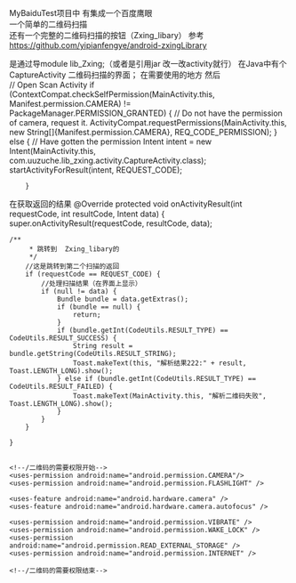 MyBaiduTest项目中 有集成一个百度鹰眼  
 一个简单的二维码扫描  
还有一个完整的二维码扫描的按钮（Zxing_libary）
参考  https://github.com/yipianfengye/android-zxingLibrary

 是通过导module  lib_Zxing;（或者是引用jar 改一改activity就行）
在Java中有个CaptureActivity 二维码扫描的界面；
在需要使用的地方 
  然后     
   // Open Scan Activity
        if (ContextCompat.checkSelfPermission(MainActivity.this, Manifest.permission.CAMERA) != PackageManager.PERMISSION_GRANTED) {
            // Do not have the permission of camera, request it.
            ActivityCompat.requestPermissions(MainActivity.this, new String[]{Manifest.permission.CAMERA}, REQ_CODE_PERMISSION);
        } else {
            // Have gotten the permission
            Intent intent = new Intent(MainActivity.this, com.uuzuche.lib_zxing.activity.CaptureActivity.class);
            startActivityForResult(intent, REQUEST_CODE);

        }

在获取返回的结果
   @Override
    protected void onActivityResult(int requestCode, int resultCode, Intent data) {
		super.onActivityResult(requestCode, resultCode, data);

    /**
         * 跳转到  Zxing_libary的
         */
        //这是跳转到第二个扫描的返回
        if (requestCode == REQUEST_CODE) {
            //处理扫描结果（在界面上显示）
            if (null != data) {
                Bundle bundle = data.getExtras();
                if (bundle == null) {
                    return;
                }
                if (bundle.getInt(CodeUtils.RESULT_TYPE) == CodeUtils.RESULT_SUCCESS) {
                    String result = bundle.getString(CodeUtils.RESULT_STRING);
                    Toast.makeText(this, "解析结果222:" + result, Toast.LENGTH_LONG).show();
                } else if (bundle.getInt(CodeUtils.RESULT_TYPE) == CodeUtils.RESULT_FAILED) {
                    Toast.makeText(MainActivity.this, "解析二维码失败", Toast.LENGTH_LONG).show();
                }
            }
        }

    }


    <!--/二维码的需要权限开始-->
    <uses-permission android:name="android.permission.CAMERA"/>
    <uses-permission android:name="android.permission.FLASHLIGHT" />

    <uses-feature android:name="android.hardware.camera" />
    <uses-feature android:name="android.hardware.camera.autofocus" />

    <uses-permission android:name="android.permission.VIBRATE" />
    <uses-permission android:name="android.permission.WAKE_LOCK" />
    <uses-permission android:name="android.permission.READ_EXTERNAL_STORAGE" />
    <uses-permission android:name="android.permission.INTERNET" />

    <!--/二维码的需要权限结束-->
